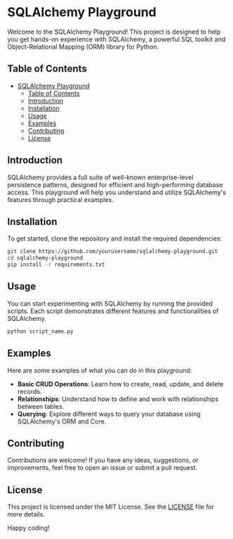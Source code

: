 
# SQLAlchemy Playground

Welcome to the SQLAlchemy Playground! This project is designed to help you get hands-on experience with SQLAlchemy, a powerful SQL toolkit and Object-Relational Mapping (ORM) library for Python.

## Table of Contents

- [SQLAlchemy Playground](#sqlalchemy-playground)
  - [Table of Contents](#table-of-contents)
  - [Introduction](#introduction)
  - [Installation](#installation)
  - [Usage](#usage)
  - [Examples](#examples)
  - [Contributing](#contributing)
  - [License](#license)

## Introduction

SQLAlchemy provides a full suite of well-known enterprise-level persistence patterns, designed for efficient and high-performing database access. This playground will help you understand and utilize SQLAlchemy's features through practical examples.

## Installation

To get started, clone the repository and install the required dependencies:

```bash
git clone https://github.com/yourusername/sqlalchemy-playground.git
cd sqlalchemy-playground
pip install -r requirements.txt
```

## Usage

You can start experimenting with SQLAlchemy by running the provided scripts. Each script demonstrates different features and functionalities of SQLAlchemy.

```bash
python script_name.py
```

## Examples

Here are some examples of what you can do in this playground:

- **Basic CRUD Operations**: Learn how to create, read, update, and delete records.
- **Relationships**: Understand how to define and work with relationships between tables.
- **Querying**: Explore different ways to query your database using SQLAlchemy's ORM and Core.

## Contributing

Contributions are welcome! If you have any ideas, suggestions, or improvements, feel free to open an issue or submit a pull request.

## License

This project is licensed under the MIT License. See the [LICENSE](LICENSE) file for more details.

Happy coding!
